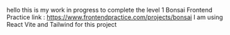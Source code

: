hello this is my work in progress to complete the level 1 Bonsai Frontend Practice
link : https://www.frontendpractice.com/projects/bonsai
I am using React Vite and Tailwind for this project
